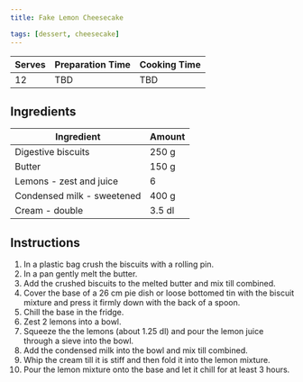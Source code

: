 ```yaml
---
title: Fake Lemon Cheesecake

tags: [dessert, cheesecake]
---
```


| Serves | Preparation Time | Cooking Time |
| ------ | ---------------- | ------------ |
| 12     | TBD              | TBD          |

## Ingredients

| Ingredient                 | Amount |
| -------------------------- | ------ |
| Digestive biscuits         | 250 g  |
| Butter                     | 150 g  |
| Lemons - zest and juice    | 6      |
| Condensed milk - sweetened | 400 g  |
| Cream - double             | 3.5 dl |

## Instructions

1. In a plastic bag crush the biscuits with a rolling pin.
2. In a pan gently melt the butter.
3. Add the crushed biscuits to the melted butter and mix till combined.
4. Cover the base of a 26 cm pie dish or loose bottomed tin with the biscuit mixture and press it firmly down with the back of a spoon.
5. Chill the base in the fridge.
6. Zest 2 lemons into a bowl.
7. Squeeze the the lemons (about 1.25 dl) and pour the lemon juice through a sieve into the bowl.
8. Add the condensed milk into the bowl and mix till combined.
9. Whip the cream till it is stiff and then fold it into the lemon mixture.
10. Pour the lemon mixture onto the base and let it chill for at least 3 hours.
